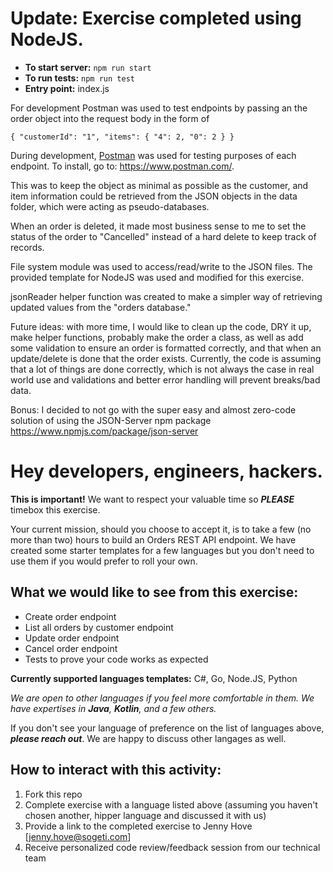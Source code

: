 # Update: Exercise completed using NodeJS.
* **To start server:** `npm run start`
* **To run tests:** `npm run test`
* **Entry point:** index.js

For development Postman was used to test endpoints by passing an the order object into the request body in the form of

`
{
    "customerId": "1",
    "items": {
        "4": 2,
        "0": 2
    }
}
`

During development, [Postman](https://www.postman.com/) was used for testing purposes of each endpoint. To install, go to: https://www.postman.com/.

This was to keep the object as minimal as possible as the customer, and item information could be retrieved from the JSON objects in the data folder, which were acting as pseudo-databases.

When an order is deleted, it made most business sense to me to set the status of the order to "Cancelled" instead of a hard delete to keep track of records.

File system module was used to access/read/write to the JSON files. The provided template for NodeJS was used and modified for this exercise.

jsonReader helper function was created to make a simpler way of retrieving updated values from the "orders database."

Future ideas: with more time, I would like to clean up the code, DRY it up, make helper functions, probably make the order a class, as well as add some validation to ensure an order is formatted correctly, and that when an update/delete is done that the order exists. Currently, the code is assuming that a lot of things are done correctly, which is not always the case in real world use and validations and better error handling will prevent breaks/bad data.

Bonus: I decided to not go with the super easy and almost zero-code solution of using the JSON-Server npm package https://www.npmjs.com/package/json-server

# Hey developers, engineers, hackers. 
**This is important!** We want to respect your valuable time so **_PLEASE_** timebox this exercise.

Your current mission, should you choose to accept it, is to take a few (no more than two) hours to build an Orders REST API endpoint. We have created some starter templates for a few languages but you don't need to use them if you would prefer to roll your own.

## What we would like to see from this exercise:
* Create order endpoint
* List all orders by customer endpoint
* Update order endpoint
* Cancel order endpoint
* Tests to prove your code works as expected

**Currently supported languages templates:** C#, Go, Node.JS, Python

_We are open to other languages if you feel more comfortable in them. We have expertises in **Java**, **Kotlin**, and a few others._

If you don't see your language of preference on the list of languages above, **_please reach out_**. We are happy to discuss other langages as well.

## How to interact with this activity:
1. Fork this repo
2. Complete exercise with a language listed above (assuming you haven't chosen another, hipper language and discussed it with us)
3. Provide a link to the completed exercise to Jenny Hove [jenny.hove@sogeti.com]
4. Receive personalized code review/feedback session from our technical team



